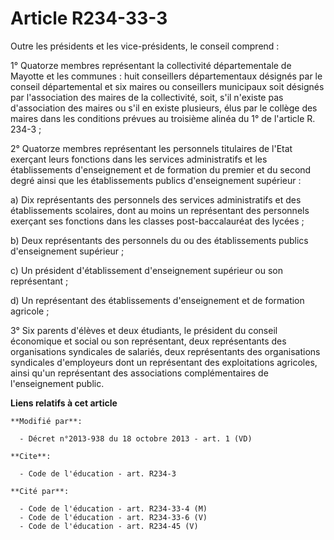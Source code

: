 # Article R234-33-3

Outre les présidents et les vice-présidents, le conseil comprend : 

1° Quatorze membres représentant la collectivité départementale de Mayotte et les communes : huit conseillers départementaux
désignés par le conseil départemental et six maires ou conseillers municipaux soit désignés par l'association des maires de
la collectivité, soit, s'il n'existe pas d'association des maires ou s'il en existe plusieurs, élus par le collège des maires
dans les conditions prévues au troisième alinéa du 1° de l'article R. 234-3 ; 

2° Quatorze membres représentant les personnels titulaires de l'Etat exerçant leurs fonctions dans les services
administratifs et les établissements d'enseignement et de formation du premier et du second degré ainsi que les
établissements publics d'enseignement supérieur : 

a) Dix représentants des personnels des services administratifs et des établissements scolaires, dont au moins un
représentant des personnels exerçant ses fonctions dans les classes post-baccalauréat des lycées ; 

b) Deux représentants des personnels du ou des établissements publics d'enseignement supérieur ; 

c) Un président d'établissement d'enseignement supérieur ou son représentant ; 

d) Un représentant des établissements d'enseignement et de formation agricole ; 

3° Six parents d'élèves et deux étudiants, le président du conseil économique et social ou son représentant, deux
représentants des organisations syndicales de salariés, deux représentants des organisations syndicales d'employeurs dont un
représentant des exploitations agricoles, ainsi qu'un représentant des associations complémentaires de l'enseignement public.

**Liens relatifs à cet article**

	**Modifié par**:

	  - Décret n°2013-938 du 18 octobre 2013 - art. 1 (VD)

	**Cite**:

	  - Code de l'éducation - art. R234-3

	**Cité par**:

	  - Code de l'éducation - art. R234-33-4 (M)
	  - Code de l'éducation - art. R234-33-6 (V)
	  - Code de l'éducation - art. R234-45 (V)
